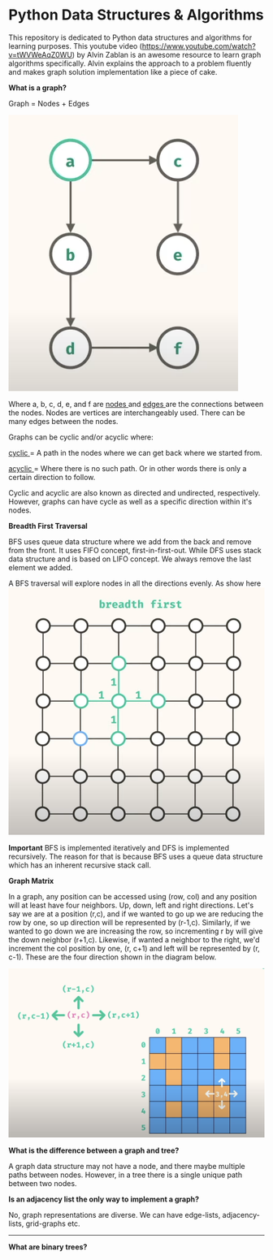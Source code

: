 # Python Data Structures & Algorithms

This repository is dedicated to Python data structures and algorithms for learning purposes. This youtube video (https://www.youtube.com/watch?v=tWVWeAqZ0WU) by Alvin Zablan is an awesome resource to learn graph algorithms specifically. Alvin explains the approach to a problem fluently and makes graph solution implementation like a piece of cake. 

**What is a graph?**

Graph = Nodes + Edges 

![](https://github.com/monika0603/glowing-spork/blob/main/graphs/graph.png)


Where a, b, c, d, e, and f are <ins> nodes </ins> and <ins> edges </ins> are the connections between the nodes. Nodes are vertices are interchangeably used. There can be many edges between the nodes. 

Graphs can be cyclic and/or acyclic where:

<ins> cyclic </ins>  = A path in the nodes where we can get back where we started from.

<ins> acyclic </ins>  = Where there is no such path. Or in other words there is only a certain direction to follow. 

Cyclic and acyclic are also known as directed and undirected, respectively. However, graphs can have cycle as well as a specific direction within it's nodes. 

**Breadth First Traversal**

BFS uses queue data structure where we add from the back and remove from the front. It uses FIFO concept, first-in-first-out. While DFS uses stack data structure and is based on LIFO concept. We always remove the last element we added. 

A BFS traversal will explore nodes in all the directions evenly. As show here ![alt text](https://github.com/monika0603/glowing-spork/blob/main/graphs/BFS.png)

**Important** 
BFS is implemented iteratively and DFS is implemented recursively. The reason for that is because BFS uses a queue data structure which has an inherent recursive stack call. 

**Graph Matrix**

In a graph, any position can be accessed using (row, col) and any position will at least have four neighbors. Up, down, left and right directions. Let's say we are at a position (r,c), and if we wanted to go up we are reducing the row by one, so up direction will be represented by (r-1,c). Similarly, if we wanted to go down we are increasing the row, so incrementing r by will give the down neighbor (r+1,c). Likewise, if wanted a neighbor to the right, we'd increment the col position by one, (r, c+1) and left will be represented by (r, c-1). These are the four direction shown in the diagram below. 

![alt text](https://github.com/monika0603/glowing-spork/blob/main/graphs/graph_matrix.png)

**What is the difference between a graph and tree?**

A graph data structure may not have a node, and there maybe multiple paths between nodes. However, in a tree there is a single unique path between two nodes. 

**Is an adjacency list the only way to implement a graph?** 

No, graph representations are diverse. We can have edge-lists, adjacency-lists, grid-graphs etc. 

----------------------------------------------------------------------------------------------------------------------------

**What are binary trees?**


